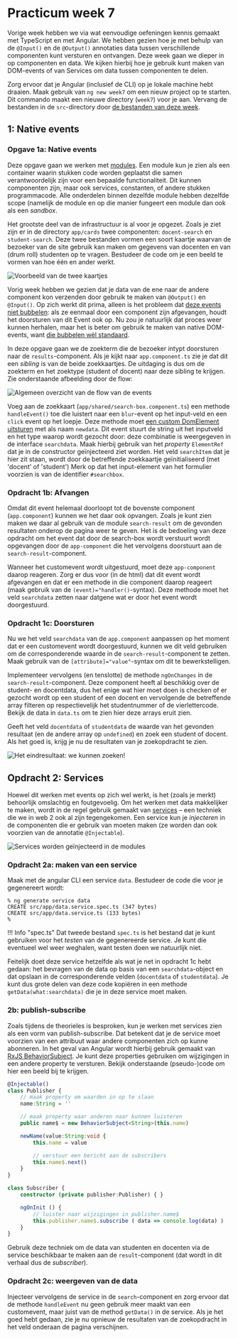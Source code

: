 # Practicum week 7

Vorige week hebben we via wat eenvoudige oefeningen kennis gemaakt met TypeScript en met Angular. We hebben gezien hoe je met behulp van de `@Input()` en de `@Output()` annotaties data tussen verschillende componenten kunt versturen en ontvangen. Deze week gaan we dieper in op componenten en data. We kijken hierbij hoe je gebruik kunt maken van DOM-events of van Services om data tussen componenten te delen.

Zorg ervoor dat je Angular (inclusief de CLI) op je lokale machine hebt draaien. Maak gebruik van `ng new week7` om een nieuw project op te starten. Dit commando maakt een nieuwe directory (`week7`) voor je aan. Vervang de bestanden in de `src`-directory door [de bestanden van deze week](files/week7.zip).

## 1: Native events

### Opgave 1a: Native events

Deze opgave gaan we werken met [modules](https://angular.io/guide/architecture-modules). Een module kun je zien als een container waarin stukken code worden geplaatst die samen verantwoordelijk zijn voor een bepaalde functionaliteit. Dit kunnen componenten zijn, maar ook services, constanten, of andere stukken programmacode. Alle onderdelen binnen dezelfde module hebben dezelfde scope (namelijk de module en op die manier fungeert een module dan ook als een *sandbox*.

Het grootste deel van de infrastructuur is al voor je opgezet. Zoals je ziet zijn er in de directory `app/cards` twee componenten: `docent-search` en `student-search`. Deze twee bestanden vormen een soort kaartje waarvan de bezoeker van de site gebruik kan maken om gegevens van docenten en van (drum roll) studenten op te vragen. Bestudeer de code om je een beeld te vormen van hoe één en ander werkt.

![Voorbeeld van de twee kaartjes](imgs/doel1.png)

Vorig week hebben we gezien dat je data van de ene naar de andere component kon verzenden door gebruik te maken van `@Output()` en `@Input()`. Op zich werkt dit prima, alleen is het probleem dat [deze events niet bubbelen](https://github.com/angular/angular/issues/2296): als ze eenmaal door een component zijn afgevangen, houdt het doorsturen van dit Event ook op. Nu zou je natuurlijk dat proces weer kunnen herhalen, maar het is beter om gebruik te maken van native DOM-events, want [die bubbelen wèl standaard](https://www.w3.org/TR/DOM-Level-2-Events/events.html#Events-flow-bubbling).

In deze opgave gaan we de zoekterm die de bezoeker intypt doorsturen naar de `results`-component. Als je kijkt naar `app.component.ts` zie je dat dit een *sibling* is van de beide zoekkaartjes. De uitdaging is dus om de zoekterm en het zoektype (student of docent) naar deze sibling te krijgen. Zie onderstaande afbeelding door de flow:

![Algemeen overzicht van de flow van de events](imgs/event-handling.png)

Voeg aan de zoekkaart (`app/shared/search-box.component.ts`) een methode `handleEvent()` toe die luistert naar een `blur`-event op het input-veld en een `click` event op het loepje. Deze methode moet [een custom DomElement uitsturen](https://developer.mozilla.org/en-US/docs/Web/API/CustomEvent/CustomEvent) met als naam `newdata`. Dit event stuurt de string uit het inputveld en het type waarop wordt gezocht door: deze combinatie is weergegeven in de interface `searchdata`. Maak hierbij gebruik van het *property* `ElementRef` dat je in de constructor geïnjecteerd ziet worden. Het veld `searchItem` dat je hier zit staan, wordt door de betreffende zoekkaartje geïnitialiseerd (met 'docent' of 'student') Merk op dat het input-element van het formulier voorzien is van de identifier `#searchbox`. 

### Opdracht 1b: Afvangen 

Omdat dit event helemaal doorloopt tot de bovenste component (`app.component`) kunnen we het daar ook opvangen. Zoals je kunt zien maken we daar al gebruik van de module `search-result` om de gevonden resultaten onderop de pagina weer te geven. Het is de bedoeling van deze opdracht om het event dat door de search-box wordt verstuurt wordt opgevangen door de `app-component` die het vervolgens doorstuurt aan de `search-result`-component.

Wanneer het customevent wordt uitgestuurd, moet deze `app-component` daarop reageren. Zorg er dus voor (in de html) dat dit event wordt afgevangen en dat er een methode in die component daarop reageert (maak gebruik van de `(event)="handler()`-syntax). Deze methode moet het veld `searchdata` zetten naar datgene wat er door het event wordt doorgestuurd.


### Opdracht 1c: Doorsturen

Nu we het veld `searchdata` van de `app.component` aanpassen op het moment dat er een customevent wordt doorgestuurd, kunnen we dit veld gebruiken om de corresponderende waarde in de `search-result`-component te zetten. Maak gebruik van de `[attribute]="value"`-syntax om dit te bewerkstelligen.

Implementeer vervolgens (en tenslotte) de methode `ngOnChanges` in de `search-result`-component. Deze component heeft al beschikkig over de student- en docentdata, dus het enige wat hier moet doen is checken of er gezocht wordt op een student of een docent en vervolgende de betreffende array filteren op respectievelijk het studentnummer of de vierlettercode. Bekijk de data in `data.ts` om te zien hier deze arrays eruit zien.

Geeft het veld `docentdata` of `studentdata` de waarde van het gevonden resultaat (en de andere array op `undefined`) en zoek een student of docent. Als het goed is, krijg je nu de resultaten van je zoekopdracht te zien.

![Het eindresultaat: we kunnen zoeken!](imgs/zoek-resultaat.png)


## Opdracht 2: Services

Hoewel dit werken met events op zich wel werkt, is het (zoals je merkt) behoorlijk omslachtig en foutgevoelig. Om het werken met data makkelijker te maken, wordt in de regel gebruik gemaakt van [services](https://angular.io/guide/architecture-services) – een techniek die we in web 2 ook al zijn tegengekomen. Een service kun je *injecteren* in de componenten die er gebruik van moeten maken (ze worden dan ook voorzien van de annotatie `@Injectable`).

![Services worden geïnjecteerd in de modules](imgs/injectable.png)

### Opdracht 2a: maken van een service
Maak met de angular CLI een service `data`. Bestudeer de code die voor je gegenereert wordt:

```shell
% ng generate service data
CREATE src/app/data.service.spec.ts (347 bytes)
CREATE src/app/data.service.ts (133 bytes)
% 
```

!!! Info "spec.ts"
    Dat tweede bestand `spec.ts` is het bestand dat je kunt gebruiken voor het *testen* van de gegenereerde service. Je kunt die eventueel wel weer weghalen, want testen doen we natuurlijk niet.

Feitelijk doet deze service hetzelfde als wat je net in opdracht 1c hebt gedaan: het bevragen van de data op basis van een `searchdata`-object en dat opslaan in de corresponderende velden (`docentdata` of `studentdata`). Je kunt dus grote delen van deze code kopiëren in een methode `getData(what:searchdata)` die je in deze service moet maken.

### 2b: publish-subscribe

Zoals tijdens de theorieles is besproken, kun je werken met services zien als een vorm van publish-subscribe. Dat betekent dat je de service moet voorzien van een attribuut waar andere componenten zich op kunne abonneren. In het geval van Angular wordt hierbij gebruik gemaakt van [RxJS BehaviorSubject](https://www.learnrxjs.io/learn-rxjs/subjects/behaviorsubject). Je kunt deze properties gebruiken om wijzigingen in een andere property te versturen.  Bekijk onderstaande (pseudo-)code om hier een beeld bij te krijgen.

```TypeScript
@Injectable()
class Publisher {
    // maak property om waarden in op te slaan
    name:String = ''

    // maak property waar anderen naar kunnen luisteren
    public name$ = new BehaviorSubject<String>(this.name)

    newName(value:String:void {
        this.name = value

        // verstuur een bericht aan de subscribers
        this.name$.next()
    }
}

class Subscriber {
    constructor (private publisher:Publisher) { }

    ngOnInit () {
        // luister naar wijzigingen in publisher.name$
        this.publisher.name$.subscribe ( data => console.log(data) )
    }
}
```

Gebruik deze techniek om de data van studenten en docenten via de service beschikbaar te maken aan de `result`-component (dat wordt in dit verhaal dus de *subscriber*).


### Opdracht 2c: weergeven van de data

Injecteer vervolgens de service in de `search`-component en zorg ervoor dat de methode `handleEvent` nu geen gebruik meer maakt van een customevent, maar juist van de method `getData()` in de service. Als je het goed hebt gedaan, zie je nu opnieuw de resultaten van de zoekopdracht in het veld onderaan de pagina verschijnen.

<!--
### Opdracht 2d: online data

Natuurlijk is het meestal niet zo dat de data die getoond moet worden op de frontend zelf beschikbaar is. Normaliter maak je gebruik van een backend, waar een database achter zit. In deze laatste opdracht gaan we deze stap zetten.

In de bestanden van deze week zit ook een directory backend, waarin een heel eenvoudig php-script dezelfde data beschikbaar stelt als die in het bestand `data.ts`. Start in deze directory een php-server op (`php -S localhost:8080`) en vervang de code in de dataservice door een `fetch` naar deze backend. 

-->










